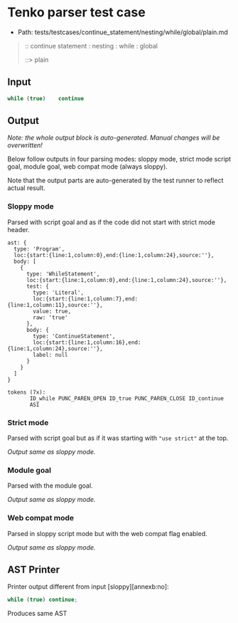 # Tenko parser test case

- Path: tests/testcases/continue_statement/nesting/while/global/plain.md

> :: continue statement : nesting : while : global
>
> ::> plain

## Input

`````js
while (true)    continue
`````

## Output

_Note: the whole output block is auto-generated. Manual changes will be overwritten!_

Below follow outputs in four parsing modes: sloppy mode, strict mode script goal, module goal, web compat mode (always sloppy).

Note that the output parts are auto-generated by the test runner to reflect actual result.

### Sloppy mode

Parsed with script goal and as if the code did not start with strict mode header.

`````
ast: {
  type: 'Program',
  loc:{start:{line:1,column:0},end:{line:1,column:24},source:''},
  body: [
    {
      type: 'WhileStatement',
      loc:{start:{line:1,column:0},end:{line:1,column:24},source:''},
      test: {
        type: 'Literal',
        loc:{start:{line:1,column:7},end:{line:1,column:11},source:''},
        value: true,
        raw: 'true'
      },
      body: {
        type: 'ContinueStatement',
        loc:{start:{line:1,column:16},end:{line:1,column:24},source:''},
        label: null
      }
    }
  ]
}

tokens (7x):
       ID_while PUNC_PAREN_OPEN ID_true PUNC_PAREN_CLOSE ID_continue
       ASI
`````

### Strict mode

Parsed with script goal but as if it was starting with `"use strict"` at the top.

_Output same as sloppy mode._

### Module goal

Parsed with the module goal.

_Output same as sloppy mode._

### Web compat mode

Parsed in sloppy script mode but with the web compat flag enabled.

_Output same as sloppy mode._

## AST Printer

Printer output different from input [sloppy][annexb:no]:

````js
while (true) continue;
````

Produces same AST
